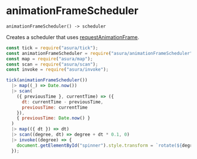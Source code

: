 # animationFrameScheduler

`animationFrameScheduler() -> scheduler`

Creates a scheduler that uses
[requestAnimationFrame](https://developer.mozilla.org/en-US/docs/Web/API/window/requestAnimationFrame).

```js
const tick = require("asura/tick");
const animationFrameScheduler = require("asura/animationFrameScheduler");
const map = require("asura/map");
const scan = require("asura/scan");
const invoke = require("asura/invoke");

tick(animationFrameScheduler())
  |> map((_) => Date.now())
  |> scan(
    ({ previousTime }, currentTime) => ({
      dt: currentTime - previousTime,
      previousTime: currentTime
    }),
    { previousTime: Date.now() }
  )
  |> map(({ dt }) => dt)
  |> scan((degree, dt) => degree + dt * 0.1, 0)
  |> invoke((degree) => {
    document.getElementById("spinner").style.transform = `rotate(${degree}deg)`;
  });
```